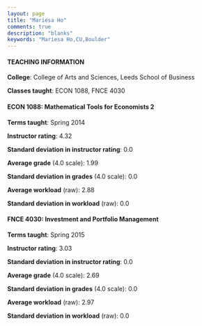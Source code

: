 ```yaml
---
layout: page
title: "Mariesa Ho" 
comments: true
description: "blanks"
keywords: "Mariesa Ho,CU,Boulder"
---
```

<head>
<script src="https://ajax.googleapis.com/ajax/libs/jquery/2.1.3/jquery.min.js"></script>
<script src="https://dl.dropboxusercontent.com/s/pc42nxpaw1ea4o9/highcharts.js?dl=0"></script>
<!-- <script src="../assets/js/highcharts.js"></script> -->
<style type="text/css">@font-face {
	font-family: "Bebas Neue";
	src: url(https://www.filehosting.org/file/details/544349/BebasNeue Regular.otf) format("opentype");
	}
	h1.Bebas { 
		font-family: "Bebas Neue", Verdana, Tahoma;
	}
</style>
</head>
	   
#### TEACHING INFORMATION

**College**: College of Arts and Sciences, Leeds School of Business

**Classes taught**: ECON 1088, FNCE 4030

#### ECON 1088: Mathematical Tools for Economists 2

**Terms taught**: Spring 2014

**Instructor rating**: 4.32

**Standard deviation in instructor rating**: 0.0

**Average grade** (4.0 scale): 1.99

**Standard deviation in grades** (4.0 scale): 0.0

**Average workload** (raw): 2.88

**Standard deviation in workload** (raw): 0.0

#### FNCE 4030: Investment and Portfolio Management

**Terms taught**: Spring 2015

**Instructor rating**: 3.03

**Standard deviation in instructor rating**: 0.0

**Average grade** (4.0 scale): 2.69

**Standard deviation in grades** (4.0 scale): 0.0

**Average workload** (raw): 2.97

**Standard deviation in workload** (raw): 0.0

